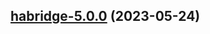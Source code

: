 

## [habridge-5.0.0](https://github.com/succelle/charts/compare/habridge-4.0.18...habridge-5.0.0) (2023-05-24)

